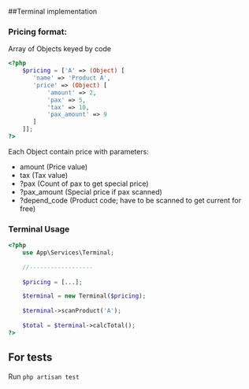 
##Terminal implementation

### Pricing format:

Array of Objects keyed by code
```php
<?php
    $pricing = ['A' => (Object) [
       'name' => 'Product A',
       'price' => (Object) [
           'amount' => 2,
           'pax' => 5,
           'tax' => 10,
           'pax_amount' => 9
       ]
    ]];
?>
```
Each Object contain price with parameters:
- amount (Price value)
- tax (Tax value)
- ?pax (Count of pax to get special price)
- ?pax_amount (Special price if pax scanned)
- ?depend_code (Product code; have to be scanned to get current for free)

### Terminal Usage

```php
<?php
    use App\Services\Terminal;
    
    //------------------
    
    $pricing = [...];

    $terminal = new Terminal($pricing);
    
    $terminal->scanProduct('A');
    
    $total = $terminal->calcTotal();
?> 
```

## For tests

Run 
``php artisan test`` 
